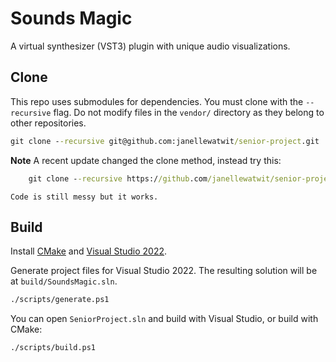 # Sounds Magic
A virtual synthesizer (VST3) plugin with unique audio visualizations.

## Clone
This repo uses submodules for dependencies. You must clone with the `--recursive` flag.
Do not modify files in the `vendor/` directory as they belong to other repositories.
```cmd
git clone --recursive git@github.com:janellewatwit/senior-project.git
```

**Note**
    A recent update changed the clone method, instead try this:
```cmd
    git clone --recursive https://github.com/janellewatwit/senior-project.git
```
    Code is still messy but it works.

## Build
Install [CMake](https://cmake.org/download/) and [Visual Studio 2022](https://visualstudio.microsoft.com/vs/).

Generate project files for Visual Studio 2022. The resulting solution will be at `build/SoundsMagic.sln`.
```cmd
./scripts/generate.ps1
```

You can open `SeniorProject.sln` and build with Visual Studio, or build with CMake:
```cmd
./scripts/build.ps1
```
